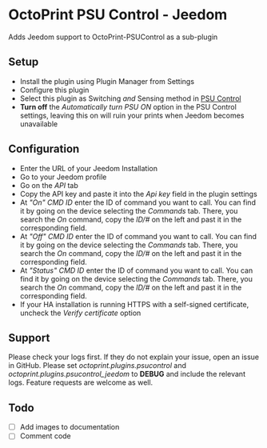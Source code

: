 # OctoPrint PSU Control - Jeedom
Adds Jeedom support to OctoPrint-PSUControl as a sub-plugin

## Setup
- Install the plugin using Plugin Manager from Settings
- Configure this plugin
- Select this plugin as Switching *and* Sensing method in [PSU Control](https://github.com/kantlivelong/OctoPrint-PSUControl)
- **Turn off** the *Automatically turn PSU ON* option in the PSU Control settings, leaving this on will ruin your prints when Jeedom becomes unavailable

## Configuration
* Enter the URL of your Jeedom Installation
* Go to your Jeedom profile
* Go on the *API* tab
* Copy the API key and paste it into the *Api key* field in the plugin settings
* At *"On" CMD ID* enter the ID of command you want to call. You can find it by going on the device selecting the *Commands* tab. There, you search the *On* command, copy the *ID/#* on the left and past it in the corresponding field.
* At *"Off" CMD ID* enter the ID of command you want to call. You can find it by going on the device selecting the *Commands* tab. There, you search the *On* command, copy the *ID/#* on the left and past it in the corresponding field.
* At *"Status" CMD ID* enter the ID of command you want to call. You can find it by going on the device selecting the *Commands* tab. There, you search the *On* command, copy the *ID/#* on the left and past it in the corresponding field.
* If your HA installation is running HTTPS with a self-signed certificate, uncheck the *Verify certificate* option

## Support
Please check your logs first. If they do not explain your issue, open an issue in GitHub. Please set *octoprint.plugins.psucontrol* and *octoprint.plugins.psucontrol_jeedom* to **DEBUG** and include the relevant logs. Feature requests are welcome as well.

## Todo
- [ ] Add images to documentation
- [ ] Comment code